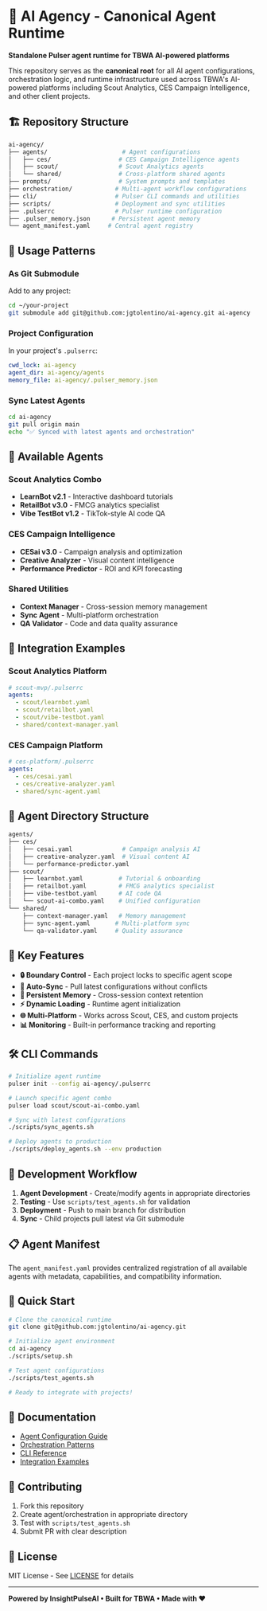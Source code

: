 # 🤖 AI Agency - Canonical Agent Runtime

**Standalone Pulser agent runtime for TBWA AI-powered platforms**

This repository serves as the **canonical root** for all AI agent configurations, orchestration logic, and runtime infrastructure used across TBWA's AI-powered platforms including Scout Analytics, CES Campaign Intelligence, and other client projects.

## 🏗️ Repository Structure

```bash
ai-agency/
├── agents/                     # Agent configurations
│   ├── ces/                   # CES Campaign Intelligence agents
│   ├── scout/                 # Scout Analytics agents  
│   └── shared/                # Cross-platform shared agents
├── prompts/                   # System prompts and templates
├── orchestration/            # Multi-agent workflow configurations
├── cli/                      # Pulser CLI commands and utilities
├── scripts/                  # Deployment and sync utilities
├── .pulserrc                 # Pulser runtime configuration
├── .pulser_memory.json      # Persistent agent memory
└── agent_manifest.yaml     # Central agent registry
```

## 🚀 Usage Patterns

### As Git Submodule

Add to any project:

```bash
cd ~/your-project
git submodule add git@github.com:jgtolentino/ai-agency.git ai-agency
```

### Project Configuration

In your project's `.pulserrc`:

```yaml
cwd_lock: ai-agency
agent_dir: ai-agency/agents
memory_file: ai-agency/.pulser_memory.json
```

### Sync Latest Agents

```bash
cd ai-agency
git pull origin main
echo "✅ Synced with latest agents and orchestration"
```

## 🤖 Available Agents

### Scout Analytics Combo
- **LearnBot v2.1** - Interactive dashboard tutorials
- **RetailBot v3.0** - FMCG analytics specialist  
- **Vibe TestBot v1.2** - TikTok-style AI code QA

### CES Campaign Intelligence
- **CESai v3.0** - Campaign analysis and optimization
- **Creative Analyzer** - Visual content intelligence
- **Performance Predictor** - ROI and KPI forecasting

### Shared Utilities
- **Context Manager** - Cross-session memory management
- **Sync Agent** - Multi-platform orchestration
- **QA Validator** - Code and data quality assurance

## 🔧 Integration Examples

### Scout Analytics Platform
```yaml
# scout-mvp/.pulserrc
agents:
  - scout/learnbot.yaml
  - scout/retailbot.yaml
  - scout/vibe-testbot.yaml
  - shared/context-manager.yaml
```

### CES Campaign Platform  
```yaml
# ces-platform/.pulserrc  
agents:
  - ces/cesai.yaml
  - ces/creative-analyzer.yaml
  - shared/sync-agent.yaml
```

## 📁 Agent Directory Structure

```bash
agents/
├── ces/
│   ├── cesai.yaml              # Campaign analysis AI
│   ├── creative-analyzer.yaml  # Visual content AI
│   └── performance-predictor.yaml
├── scout/
│   ├── learnbot.yaml          # Tutorial & onboarding
│   ├── retailbot.yaml         # FMCG analytics specialist
│   ├── vibe-testbot.yaml      # AI code QA
│   └── scout-ai-combo.yaml    # Unified configuration
└── shared/
    ├── context-manager.yaml   # Memory management
    ├── sync-agent.yaml       # Multi-platform sync
    └── qa-validator.yaml     # Quality assurance
```

## 🎯 Key Features

- **🔒 Boundary Control** - Each project locks to specific agent scope
- **🔄 Auto-Sync** - Pull latest configurations without conflicts  
- **🧠 Persistent Memory** - Cross-session context retention
- **⚡ Dynamic Loading** - Runtime agent initialization
- **🌐 Multi-Platform** - Works across Scout, CES, and custom projects
- **📊 Monitoring** - Built-in performance tracking and reporting

## 🛠️ CLI Commands

```bash
# Initialize agent runtime
pulser init --config ai-agency/.pulserrc

# Launch specific agent combo
pulser load scout/scout-ai-combo.yaml

# Sync with latest configurations
./scripts/sync_agents.sh

# Deploy agents to production
./scripts/deploy_agents.sh --env production
```

## 🔧 Development Workflow

1. **Agent Development** - Create/modify agents in appropriate directories
2. **Testing** - Use `scripts/test_agents.sh` for validation
3. **Deployment** - Push to main branch for distribution
4. **Sync** - Child projects pull latest via Git submodule

## 📋 Agent Manifest

The `agent_manifest.yaml` provides centralized registration of all available agents with metadata, capabilities, and compatibility information.

## 🚀 Quick Start

```bash
# Clone the canonical runtime
git clone git@github.com:jgtolentino/ai-agency.git

# Initialize agent environment  
cd ai-agency
./scripts/setup.sh

# Test agent configurations
./scripts/test_agents.sh

# Ready to integrate with projects!
```

## 📖 Documentation

- [Agent Configuration Guide](docs/AGENT_CONFIG.md)
- [Orchestration Patterns](docs/ORCHESTRATION.md)  
- [CLI Reference](docs/CLI_REFERENCE.md)
- [Integration Examples](docs/INTEGRATION.md)

## 🤝 Contributing

1. Fork this repository
2. Create agent/orchestration in appropriate directory
3. Test with `scripts/test_agents.sh`
4. Submit PR with clear description

## 📄 License

MIT License - See [LICENSE](LICENSE) for details

---

**Powered by InsightPulseAI • Built for TBWA • Made with ❤️**